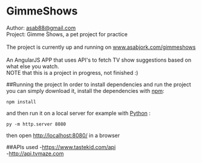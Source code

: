 # GimmeShows
Author: asab88@gmail.com <br>
Project: Gimme Shows, a pet project for practice<br><br>
The project is currently up and running on <a href="http://www.asabjork.com/gimmeshows">www.asabjork.com/gimmeshows</a><br><br>
An AngularJS APP that uses API's to fetch TV show suggestions based on what else you watch.<br>
NOTE that this is a project in progress, not finished :)

##Running the project
In order to install dependencies and run the project you can simply download it, install the dependencies with <a href="https://www.npmjs.com/">npm</a>:

```
npm install
```

and then run it on a local server for example with <a href="https://www.python.org/downloads/">Python</a> :

```
py -m http.server 8080
```

then open <a href="http://localhost:8080/">http://localhost:8080/</a> in a browser

##APIs used
-https://www.tastekid.com/api <br>
-http://api.tvmaze.com

